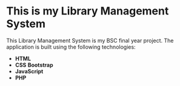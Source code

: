# This is my Library Management System 

This Library Management System is my BSC final year project. The application is built using the following technologies:
- **HTML**
- **CSS**
 **Bootstrap**
- **JavaScript**
- **PHP**

